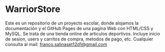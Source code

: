 # WarriorStore
Este es un repositorio de un proyecto escolar, donde alojamos la documentación y el GitHub Pages de una pagina Web con HTML/CSS y MySQL. Se trata de una tienda online de articulos deportivos. Incluye inicio de sesion, users y carritos de compra, metodos de pago, etc. Cualquier consulta al mail: franco.salinaset12d1@gmail.com
